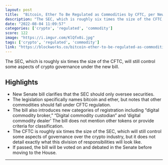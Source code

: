 ```yaml
---
layout: post
title:  "Bitcoin, Ether To Be Regulated as Commodities by CFTC, per New Senate Bill"
description: "The SEC, which is roughly six times the size of the CFTC, will still control some aspects of crypto governance under the new bill."
date: "2022-08-04 11:09:57"
categories: ['crypto', 'regulated', 'commodity']
score: 122
image: "https://i.imgur.com/KlQfx0i.jpg"
tags: ['crypto', 'regulated', 'commodity']
link: "https://blockworks.co/bitcoin-ether-to-be-regulated-as-commodities-by-cftc-per-new-senate-bill/"
---
```


The SEC, which is roughly six times the size of the CFTC, will still control some aspects of crypto governance under the new bill.

## Highlights

- New Senate bill clarifies that the SEC should only oversee securities.
- The legislation specifically names bitcoin and ether, but notes that other commodities should fall under CFTC regulation.
- The bill also introduces new categories of registration including “digital commodity broker,” “Digital commodity custodian” and ‘digital commodity dealer’ The bill does not mention other tokens or provide criteria for classification.
- The CFTC is roughly six times the size of the SEC, which will still control some aspects of governance over the crypto industry, but it does not detail exactly what this division of responsibilities will look like.
- If passed, the bill will be voted on and debated in the Senate before moving to the House.

---
